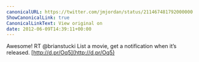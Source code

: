 ```yaml
---
canonicalURL: https://twitter.com/jmjordan/status/211467481792000000
ShowCanonicalLink: true
CanonicalLinkText: View original on
date: 2012-06-09T14:39:11+00:00
---
```

Awesome! RT @brianstucki List a movie, get a notification when it’s released.  [http://d.pr/Oq5](http://d.pr/Oq5)